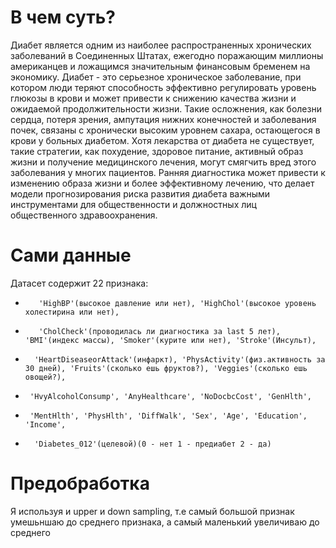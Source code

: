 # В чем суть?
Диабет является одним из наиболее распространенных хронических заболеваний в Соединенных Штатах, ежегодно поражающим миллионы американцев и ложащимся значительным финансовым бременем на экономику. Диабет - это серьезное хроническое заболевание, при котором люди теряют способность эффективно регулировать уровень глюкозы в крови и может привести к снижению качества жизни и ожидаемой продолжительности жизни. Такие осложнения, как болезни сердца, потеря зрения, ампутация нижних конечностей и заболевания почек, связаны с хронически высоким уровнем сахара, остающегося в крови у больных диабетом. Хотя лекарства от диабета не существует, такие стратегии, как похудение, здоровое питание, активный образ жизни и получение медицинского лечения, могут смягчить вред этого заболевания у многих пациентов. Ранняя диагностика может привести к изменению образа жизни и более эффективному лечению, что делает модели прогнозирования риска развития диабета важными инструментами для общественности и должностных лиц общественного здравоохранения.

# Сами данные
Датасет содержит 22 признака: 
*        'HighBP'(высокое давление или нет), 'HighChol'(высокое уровень холестирина или нет), 
*        'CholCheck'(проводилась ли диагностика за last 5 лет), 'BMI'(индекс массы), 'Smoker'(курите или нет), 'Stroke'(Инсульт),
*       'HeartDiseaseorAttack'(инфаркт), 'PhysActivity'(физ.активность за 30 дней), 'Fruits'(сколько ешь фруктов?), 'Veggies'(сколько ешь овощей?),
*      'HvyAlcoholConsump', 'AnyHealthcare', 'NoDocbcCost', 'GenHlth',
*      'MentHlth', 'PhysHlth', 'DiffWalk', 'Sex', 'Age', 'Education', 'Income',
*       'Diabetes_012'(целевой)(0 - нет 1 - предиабет 2 - да)

# Предобработка
Я используя и upper и down sampling, т.е самый большой признак умешьншаю до среднего признака, а самый маленький увеличиваю до среднего


